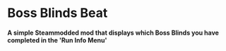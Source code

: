 # Boss Blinds Beat
**A simple Steammodded mod that displays which Boss Blinds you have completed in the 'Run Info Menu'**

